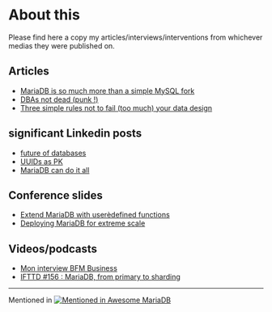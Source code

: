 # About this
Please find here a copy my articles/interviews/interventions from whichever medias they were published on.

## Articles
* [MariaDB is so much more than a simple MySQL fork](https://github.com/SylvainA77/articles/blob/main/MariaDB%3A-more-than-MySQL-fork.md)  
* [DBAs not dead (punk !)](https://github.com/SylvainA77/articles/blob/main/dba-not-dead.md)  
* [Three simple rules not to fail (too much) your data design](https://github.com/SylvainA77/articles/blob/main/Three-rules-not-fail-data-design.md)  

## significant Linkedin posts
* [future of databases](https://www.linkedin.com/posts/sylvain-arbaudie_dont-believe-the-big-database-hype-stonebraker-activity-7216835754117730304-jfQ1)
* [UUIDs as PK](https://www.linkedin.com/posts/sylvain-arbaudie_the-impact-of-uuid-and-ulid-as-primary-keys-activity-7167944343020892160-9Peh)
* [MariaDB can do it all](https://www.linkedin.com/posts/sylvain-arbaudie_database-architecture-mariadb-activity-7116079333642747904-HSGf)

## Conference slides
* [Extend MariaDB with userèdefined functions](https://fr.slideshare.net/slideshow/extending-mariadb-with-userdefined-functions/135046794)
* [Deploying MariaDB for extreme scale](https://fr.slideshare.net/slideshow/deploying-mariadb-for-extreme-scale/134978907)  

## Videos/podcasts
* [Mon interview BFM Business](https://www.bfmtv.com/economie/replay-emissions/trajectoire/trajectoire-ar-bau-die-it-expertise-en-bdd-pour-decideurs-28-11_VN-202311280113.html)
* [IFTTD #156 : MariaDB, from primary to sharding](https://www.ifttd.io/episodes/maria-db) 
  
---

Mentioned in [![Mentioned in Awesome MariaDB](https://awesome.re/mentioned-badge.svg)](https://github.com/Vettabase/awesome-mariadb)
